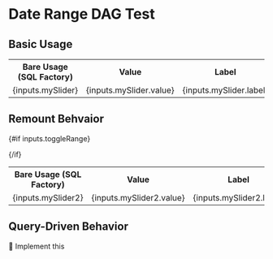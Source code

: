 # Date Range DAG Test

## Basic Usage
<Slider name="mySlider"/>

<table>
<tr>
<th class="px-2">Bare Usage (SQL Factory)</th>
<th class="px-2">Value</th>
<th class="px-2">Label</th>
</tr>
<tr>
<td class="px-2">{inputs.mySlider}</td>
<td class="px-2">{inputs.mySlider.value}</td>
<td class="px-2">{inputs.mySlider.label}</td>
</tr>
</table>



## Remount Behvaior
<Checkbox name="toggleRange" title="Toggle Date Range" />

{#if inputs.toggleRange}
    <Slider name="mySlider2"/>

{/if}
<table>
<tr>
<th class="px-2">Bare Usage (SQL Factory)</th>
<th class="px-2">Value</th>
<th class="px-2">Label</th>
</tr>
<tr>
<td class="px-2">{inputs.mySlider2}</td>
<td class="px-2">{inputs.mySlider2.value}</td>
<td class="px-2">{inputs.mySlider2.label}</td>
</tr>
</table>


## Query-Driven Behavior

🚩 Implement this